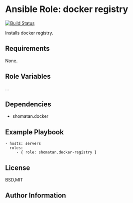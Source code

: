 Ansible Role: docker registry
=========

[![Build Status](https://travis-ci.org/shomatan/ansible-docker-registry.svg?branch=master)](https://travis-ci.org/shomatan/ansible-docker-registry)

Installs docker registry.

Requirements
------------

None.

Role Variables
--------------

...

Dependencies
------------

+ shomatan.docker

Example Playbook
----------------

    - hosts: servers
      roles:
         - { role: shomatan.docker-registry }

License
-------

BSD,MIT

Author Information
------------------
